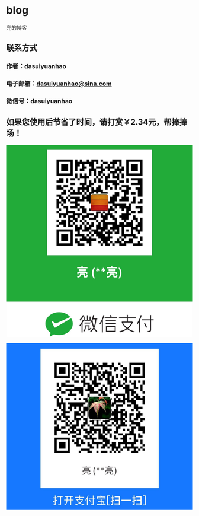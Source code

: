 # blog
亮的博客


## 联系方式
### 作者：dasuiyuanhao

### 电子邮箱：dasuiyuanhao@sina.com

### 微信号：dasuiyuanhao

## 如果您使用后节省了时间，请打赏￥2.34元，帮捧捧场！
![](https://github.com/dasuiyuanhao/blog/blob/e7fdbe52c75bdf5ceb84ae178fa0285c7f9e9e28/images/wodeweixinshoukuanma.jpg)

![](https://github.com/dasuiyuanhao/blog/blob/280466c4c630282e76db570204154cfb37d1bdc6/images/wodezhifubaoshoukuanma.jpg)


